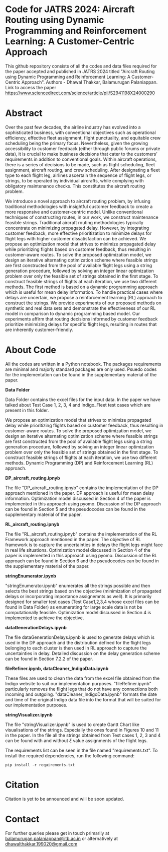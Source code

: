 # **Code for JATRS 2024: Aircraft Routing using Dynamic Programming and Reinforcement Learning: A Customer-Centric Approach**
This github repository consists of all the codes and data files required for the paper accepted and published in JATRS 2024 titled "Aircraft Routing using Dynamic Programming and Reinforcement Learning: A Customer-Centric Approach". Authors - Dhawal Thakkar, Balamurugan Palaniappan. Link to access the paper https://www.sciencedirect.com/science/article/pii/S2941198X24000290

# **Abstract**

Over the past few decades, the airline industry has evolved into a sophisticated business, with conventional objectives such as operational efficiency, effective fleet assignment, flight punctuality, and equitable crew scheduling being the primary focus. Nevertheless, given the growing accessibility to customer feedback (either through public forums or private data), it is crucial to make business decisions that cater to the customers’ requirements in addition to conventional goals. Within aircraft operations, there is a series of decisions to be made, such as flight scheduling, fleet assignment, aircraft routing, and crew scheduling. After designating a fleet type to each flight leg, airlines ascertain the sequence of flight legs, or strings, to be operated by individual aircrafts, while complying with obligatory maintenance checks. This constitutes the aircraft routing problem.

We introduce a novel approach to aircraft routing problem, by infusing traditional methodologies with insightful customer feedback to create a more responsive and customer-centric model. Unlike conventional techniques of constructing routes, in our work, we construct maintenance feasible strings. Traditional aircraft routing methodologies typically concentrate on minimizing propagated delay. However, by integrating customer feedback, more effective prioritization to minimize delays for flight legs with higher customer dissatisfaction can be achieved. We propose an optimization model that strives to minimize propagated delay while prioritizing flights based on customer feedback, thus resulting in customer-aware routes. To solve the proposed optimization model, we design an iterative alternating optimization scheme where feasible strings are first constructed from the pool of available flight legs using a string generation procedure, followed by solving an integer linear optimization problem over only the feasible set of strings obtained in the first stage. To construct feasible strings of flights at each iteration, we use two different methods. The first method is based on a dynamic programming approach which is useful for mean delay information. To handle practical cases where delays are uncertain, we propose a reinforcement learning (RL) approach to construct the strings. We provide experiments of our proposed methods on synthetic and real data sets and demonstrate the effectiveness of our RL model in comparison to dynamic programming based model. Our experiments affirm that routing decisions informed by customer feedback prioritize minimizing delays for specific flight legs, resulting in routes that are inherently customer-friendly.


# **About Code**

All the codes are written in a Python notebook. The packages requirements are minimal and majorly standard packages are only used. Psuedo codes for the implementation can be found in the supplementary material of the paper.

**Data Folder**

Data Folder contains the excel files for the input data. In the paper we have talked about Test Case 1, 2, 3, 4 and Indigo_Fleet test cases which are present in this folder.

We propose an optimization model that strives to minimize propagated delay while prioritizing flights based on customer feedback, thus resulting in customer-aware routes. To solve the proposed optimization model, we design an iterative alternating optimization scheme where feasible strings are first constructed from the pool of available flight legs using a string generation procedure, followed by solving an integer linear optimization problem over only the feasible set of strings obtained in the first stage. To construct feasible strings of flights at each iteration, we use two different methods. Dynamic Programming (DP) and Reinforcement Learning (RL) approach.

**DP_aircraft_routing.ipnyb**

The file "DP_aircraft_routing.ipnyb" contains the implementation of the DP approach mentioned in the paper. DP approach is useful for mean delay information. Optimization model discussed in Section 4 of the paper is implemented in this approach using pyomo. Discussion of the DP approach can be found in Section 5 and the pseudocodes can be found in the supplementary material of the paper.

**RL_aircraft_routing.ipnyb**

The file "RL_aircraft_routing.ipnyb" contains the implementation of the RL Framework approach mentioned in the paper. The objective of RL framework is to capture the uncertainties in delays the flight legs might face in real life situations. Optimization model discussed in Section 4 of the paper is implemented in this approach using pyomo. Discussion of the RL approach can be found in Section 6 and the pseudocodes can be found in the supplementary material of the paper.

**stringEnumerator.ipynb**

"stringEnumerator.ipynb" enumerates all the strings possible and then selects the best strings based on the objective (minimization of propagated delays or incorporating importance assignemnts as well). It is primarily designed for smaller test cases (Test Case1,2,3,4 whose excel files can be found in Data Folder) as enumerating for large scale data is not be computationally feasible. Optimization model discussed in Section 4 is implemented to achieve the objective.

 **dataGenerationDelays.ipynb**

The file dataGenerationDelays.ipynb is used to generate delays which is used in the DP approach and the distribution defined for the flight legs belonging to each cluster is then used in RL approach to capture the uncertainties in delay. Detailed discussion on the delay generation scheme can be found in Section 7.2.2 of the paper.

**fileRefiner.ipynb, dataCleaner_IndigoData.ipynb**

These files are used to clean the data from the excel file obtained from the Indigo website to suit our implementation purposes. "fileRefiner.ipynb" particularly removes the flight legs that do not have any connections both incoming and outgoing. "dataCleaner_IndigoData.ipynb" formats the date and time of the original Indigo data file into the format that will be suited for our implementation purposes.

**stringVisualizer.ipynb**

The file "stringVisualizer.ipynb" is used to create Gantt Chart like visualisations of the strings. Especially the ones found in Figures 10 and 11 in the paper. In the file all the strings obtained from Test cases 1, 2, 3 and 4 can be found with and without $\xi$ value assignments of the flight legs. 
 
The requirements list can be seen in the file named "requirements.txt". To install the required dependencies, run the following command:
```
pip install -r requirements.txt
```

# **Citation**

Citation is yet to be announced and will be soon updated.

# **Contact**
For further queries please get in touch primarily at balamurugan.palaniappan@iitb.ac.in or alternatively at dhawalthakkar.199020@gmail.com
